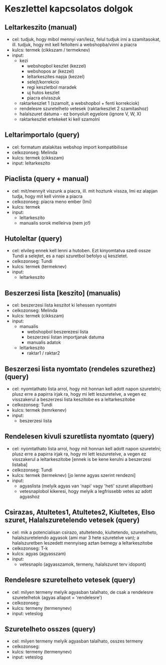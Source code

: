 # Keszlettel kapcsolatos dolgok

## Leltarkeszito (manual)

- cel: tudjuk, hogy mibol mennyi van/lesz, felul tudjuk irni a szamitasokat, ill. tudjuk, hogy mit kell feltolteni a webshopba/vinni a piacra
- kulcs: termek (cikkszam / termeknev)
- input:
    - kezi
        - webshopbol keszlet (kezzel)
        - webshopos ar (kezzel)
        - leltarkeszites napja (kezzel)
        - selejt/korrekcio
        - regi keszletbol maradek
        - uj hutos keszlet
        - piacra elvisszuk
    - raktarkeszlet 1 (szamolt, a webshopbol + fenti korrekciok)
    - rendelesre szuretelheto vetesek (raktarkeszlet 2 szamitashoz)
    - halalszuret datuma - ez bonyolult egyelore (ignore V, W, X)
    - raktarkeszlet ertekeket ki kell szamolni

## Leltarimportalo (query)

- cel: formatum atalakitas webshop import kompatibilisse
- celkozonseg: Melinda
- kulcs: termek (cikkszam)
- input: leltarkeszito


## Piaclista (query + manual)

- cel: mit/mennyit viszunk a piacra, ill. mit hoztunk vissza, Imi ez alapjan tudja, hogy mit kell vinnie a piacra
- celkozonseg: piacra meno ember (Imi)
- kulcs: termek
- input:
    - leltarkeszito
    - manualis sorok melleirva (nem jo!)


## Hutoleltar (query)

- cel: elvileg ennek kell lenni a hutoben. Ezt kinyomtatva szedi ossze Tundi a selejtet, es a napi szuretbol befolyo uj keszletet.
- celkozonseg: Tundi
- kulcs: termek (termeknev)
- input:
    - leltarkeszito


## Beszerzesi lista [keszito] (manualis)

- cel: beszerzesi lista keszitot ki lehessen nyomtatni
- celkozonseg: Melinda
- kulcs: termek (cikkszam)
- input:
    - manualis
        - webshopbol beszerezesi lista
        - beszerzesi listan importjanak datuma
        - manualis adatok
    - leltarkeszito
        - raktar1 / raktar2


## Beszerzesi lista nyomtato (rendeles szurethez) (query)

- cel: nyomtathato lista arrol, hogy mit honnan kell adott napon szuretelni; plusz erre a papirra irjak ra, hogy mi lett leszuretelve, a vegen ez visszakerul a beszerzesi lista keszitobe es a leltarkeszitobe
- celkozonseg: Tundi
- kulcs: termek (temrkenev)
- input:
    - beszerzesi lista


## Rendelesen kivuli szuretlista nyomtato (query)

- cel: nyomtathato lista arrol, hogy mit honnan kell adott napon szuretelni; plusz erre a papirra irjak ra, hogy mi lett leszuretelve, a vegen ez visszakerul a leltarkeszitobe [ennek is be kene kerulni a beszerzesi listaba]
- celkozonseg: Tundi
- kulcs: termek (termeknev) [jo lenne agyas szerint rendezni]
- input:
    - agyaslista (melyik agyas van 'napi' vagy 'heti' szuret allapotban)
    - vetesnaplobol kikeresi, hogy melyik a legfrissebb vetes az adott agyashoz


## Csirazas, Atultetes1, Atultetes2, Kiultetes, Elso szuret, Halalszuretelendo vetesek (query)

- cel: mik a potencialisan csirazo, atultetendo, kiultetendo, szuretelheto, halalszuretelendo agyasok (ami mar 3 hete szuretelve van); a halalszuretben leszedett mennyiseg aztan bemegy a leltarkeszitobe
- celkozonseg: T-k
- kulcs: agyas (agyasszam)
- input:
    - vetesnaplo (agyasszamok, termeny, halalszuret terv idopont)


## Rendelesre szuretelheto vetesek (query)

- cel: milyen termeny melyik agyasban talalhato, de csak a rendelesre szuretelhetok (agyas allapot = 'rendelesre')
- celkozonseg: 
- kulcs: termeny (termenynev)
- input: veteslog


## Szuretelheto osszes (query)

- cel: milyen termeny melyik agyasban talalhato, osszes termeny
- celkozonseg: 
- kulcs: termeny (termenynev)
- input: veteslog
